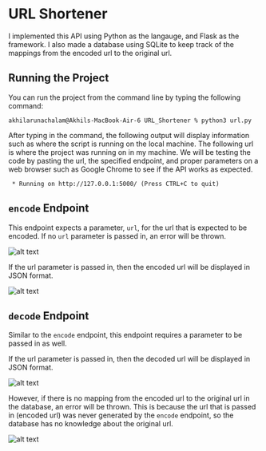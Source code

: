# URL Shortener
I implemented this API using Python as the langauge, and Flask as the
framework. I also made a database using SQLite to keep track of the mappings
from the encoded url to the original url.

## Running the Project
You can run the project from the command line by typing the following command:

```console
akhilarunachalam@Akhils-MacBook-Air-6 URL_Shortener % python3 url.py
```

After typing in the command, the following output will display information such
as where the script is running on the local machine. The following url is where 
the project was running on in my machine. We will be testing the code by 
pasting the url, the specified endpoint, and proper parameters on a web browser 
such as Google Chrome to see if the API works as expected.

```console
 * Running on http://127.0.0.1:5000/ (Press CTRL+C to quit)
```

## `encode` Endpoint
This endpoint expects a parameter, `url`, for the url that is expected to be
encoded. If no `url` parameter is passed in, an error will be thrown.

![alt text](https://github.com/akhiller30/Url_shortener/blob/main/Images/No_parameter.png "No Url Parameter")

If the url parameter is passed in, then the encoded url will be displayed in 
JSON format.

![alt text](https://github.com/akhiller30/Url_shortener/blob/main/Images/Encode.png "Encode success")

## `decode` Endpoint
Similar to the `encode` endpoint, this endpoint requires a parameter to be 
passed in as well.

If the url parameter is passed in, then the decoded url will be displayed in 
JSON format.

![alt text](https://github.com/akhiller30/Url_shortener/blob/main/Images/Decode.png "Decode success")

However, if there is no mapping from the encoded url to the original url in the
database, an error will be thrown. This is because the url that is passed in 
(encoded url) was never generated by the `encode` endpoint, so the database has
no knowledge about the original url.

![alt text](https://github.com/akhiller30/Url_shortener/blob/main/Images/No_mapping.png "No Mapping Exists")
